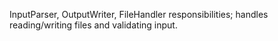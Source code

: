 InputParser, OutputWriter, FileHandler responsibilities; handles reading/writing files and validating input.